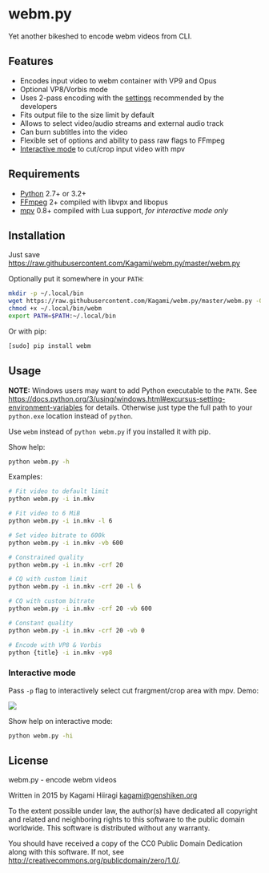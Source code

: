# webm.py

Yet another bikeshed to encode webm videos from CLI.

## Features

* Encodes input video to webm container with VP9 and Opus
* Optional VP8/Vorbis mode
* Uses 2-pass encoding with the [settings](http://wiki.webmproject.org/ffmpeg/vp9-encoding-guide) recommended by the developers
* Fits output file to the size limit by default
* Allows to select video/audio streams and external audio track
* Can burn subtitles into the video
* Flexible set of options and ability to pass raw flags to FFmpeg
* [Interactive mode](#interactive-mode) to cut/crop input video with mpv

## Requirements

* [Python](https://www.python.org/downloads/) 2.7+ or 3.2+
* [FFmpeg](https://ffmpeg.org/download.html) 2+ compiled with libvpx and libopus
* [mpv](http://mpv.io/installation/) 0.8+ compiled with Lua support, *for interactive mode only*

## Installation

Just save <https://raw.githubusercontent.com/Kagami/webm.py/master/webm.py>

Optionally put it somewhere in your `PATH`:
```bash
mkdir -p ~/.local/bin
wget https://raw.githubusercontent.com/Kagami/webm.py/master/webm.py -O ~/.local/bin/webm
chmod +x ~/.local/bin/webm
export PATH=$PATH:~/.local/bin
```

Or with pip:
```bash
[sudo] pip install webm
```

## Usage

**NOTE:** Windows users may want to add Python executable to the `PATH`. See <https://docs.python.org/3/using/windows.html#excursus-setting-environment-variables> for details. Otherwise just type the full path to your `python.exe` location instead of `python`.

Use `webm` instead of `python webm.py` if you installed it with pip.

Show help:
```bash
python webm.py -h
```

Examples:
```bash
# Fit video to default limit
python webm.py -i in.mkv

# Fit video to 6 MiB
python webm.py -i in.mkv -l 6

# Set video bitrate to 600k
python webm.py -i in.mkv -vb 600

# Constrained quality
python webm.py -i in.mkv -crf 20

# CQ with custom limit
python webm.py -i in.mkv -crf 20 -l 6

# CQ with custom bitrate
python webm.py -i in.mkv -crf 20 -vb 600

# Constant quality
python webm.py -i in.mkv -crf 20 -vb 0

# Encode with VP8 & Vorbis
python {title} -i in.mkv -vp8
```

### Interactive mode

Pass `-p` flag to interactively select cut frargment/crop area with mpv. Demo:

[![](https://i.imgur.com/JIogF33.png)](https://i.imgur.com/GjDWq3X.png)

Show help on interactive mode:
```bash
python webm.py -hi
```

## License

webm.py - encode webm videos

Written in 2015 by Kagami Hiiragi <kagami@genshiken.org>

To the extent possible under law, the author(s) have dedicated all copyright and related and neighboring rights to this software to the public domain worldwide. This software is distributed without any warranty.

You should have received a copy of the CC0 Public Domain Dedication along with this software. If not, see <http://creativecommons.org/publicdomain/zero/1.0/>.
